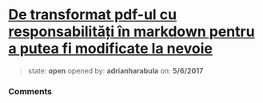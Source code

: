 # [De transformat pdf-ul cu responsabilități în markdown pentru a putea fi modificate la nevoie](https://github.com/adrianharabula/condr/issues/52)

> state: **open** opened by: **adrianharabula** on: **5/6/2017**



### Comments

